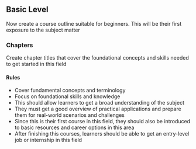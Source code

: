 ## Basic Level

Now create a course outline suitable for beginners. This will be their first exposure to the subject matter

### Chapters

Create chapter titles that cover the foundational concepts and skills needed to get started in this field

#### Rules

- Cover fundamental concepts and terminology
- Focus on foundational skills and knowledge
- This should allow learners to get a broad understanding of the subject
- They must get a good overview of practical applications and prepare them for real-world scenarios and challenges
- Since this is their first course in this field, they should also be introduced to basic resources and career options in this area
- After finishing this courses, learners should be able to get an entry-level job or internship in this field
